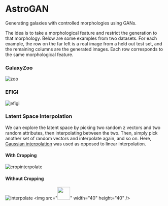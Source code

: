 # AstroGAN
Generating galaxies with controlled morphologies using GANs.

The idea is to take a morphological feature and restrict the generation to that morphology.
Below are some examples from two datasets. For each example, the row on the far left is a
real image from a held out test set, and the remaining columns are the generated images.
Each row corresponds to the same morphological feature.

### GalaxyZoo
![zoo](https://i.imgur.com/5IxzM81.png)

### EFIGI
![efigi](https://i.imgur.com/nEWQDpO.png)


### Latent Space Interpolation
We can explore the latent space by picking two random z vectors and two random attributes,
then interpolating between the two. Then, simply pick another set of random vectors and interpolate
again, and so on. Here, [Gaussian interpolation](https://arxiv.org/abs/1609.04468) was used as
opposed to linear interpolation.

#### With Cropping
![cropinterpolate](https://i.imgur.com/oDWfTXG.gif)


#### Without Cropping
![interpolate](https://i.imgur.com/oDiRaZc.gif)
<img src="<img src="https://media.giphy.com/media/vFKqnCdLPNOKc/giphy.gif" width="40" height="40" />" width="40" height="40" />

